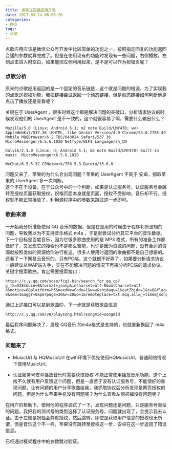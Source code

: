 ```yaml
---
title: 点歌送祝福应用开发
date: 2017-03-24 06:06:26
categories: 
- PRO
tags:
- 点歌
---
```


点歌应用应该是微信公众号开发中比较简单的功能之一，按照指定回复的功能返回合适的参数就算完成了。但是在使用现有的功能时发现有一些问题，右侧播放，左侧点击进入时空白，如果能把左侧利用起来，是不是可以作为祝福页呢？  
<!-- more -->
### 点歌分析
原来的点歌应用返回的是一个固定的音乐链接，这个就是问题的根源，为了实现我的点歌送祝福功能，我把链接尝试返回一个动态链接，但是动态链接如何判断他是点击了播放还是查看呢？  

关键在于 UserAgent ，很多时候这个都是解决问题的突破口，分析请求协议的时候发现他们的 UserAgent 是不一致的，这个就很容易了啊，需要什么输出什么？  
```
Mozilla/5.0 (Linux; Android 5.1; m2 note Build/LMY47D; wv) AppleWebKit/537.36 (KHTML, like Gecko) Version/4.0 Chrome/53.0.2785.49 Mobile MQQBrowser/6.2 TBS/043024 Safari/537.36 MicroMessenger/6.5.6.1020 NetType/WIFI Language/zh_CN

Dalvik/2.1.0 (Linux; U; Android 5.1; m2 note Build/LMY47D) Built-in music  MicroMessenger/6.5.6.1020

WeChat/6.5.5.32 CFNetwork/758.5.3 Darwin/15.6.0
```

问题又来了，苹果的为什么会出现问题？苹果的 UserAgent 不同于 安卓，抓取苹果的 UserAgent 多一次判断。  
这个不在于设备，在于公众号中的一个判断，如果是认证服务号，认证服务号会跳转至授权页面获取授权，祝福页面本身就是页面，授权不受影响，音乐却不行，授权就不能正常播放了，利用源程序中的参数来跳过这一步即可。  

### 歌曲来源
一开始我分析准备使用 QQ 音乐的数据，但是在是用的时候由于程序判断逻辑的问题，导致我以为不支持音乐格式 m4a ，于是就尝试分析其它平台的音乐数据。  
下一个目标是百度音乐，因为它很多歌曲使用的是 MP3 格式，所有的准备工作都做好了，又发现它的搜索也不是那么智能，也许是因为资源的问题，没有合适的资源就按照类似的资源给你进行推送，很多人使用时返回的歌曲都不是自己想要的。  
还看了一下网易云音乐的，只有PC端，这个就很不好弄了，如果要分析请求协议一般建议从WAP端入手，实在不能解决问题的情况下再来分析PC端的请求协议。
关键字搜索歌曲，肯定需要搜索接口：  
```
https://c.y.qq.com/soso/fcgi-bin/search_for_qq_cp?g_tk=5381&uin=0&format=jsonp&inCharset=utf-8&outCharset=utf-8&notice=0&platform=h5&needNewCode=1&w=w&zhidaqu=1&catZhida=1&t=0&flag=1&ie=utf-8&sem=1&aggr=0&perpage=20&n=20&p=1&remoteplace=txt.mqq.all&_=time&jsonpCallback=jsonp
```  
通过上述接口可以拿到歌曲ID，下一步就是获取歌曲信息  
```
http://c.y.qq.com/v8/playsong.html?songmid=songmid
```
最后程序问题解决了，发现 QQ音乐 的m4a格式是支持的，也就重新换回了 m4a 格式。  

### 问题来了
* MusicUrl 与 HQMusicUrl
在wifi环境下优先使用HQMusicUrl，普通网络情况下使用MusicUrl。  

* 认证服务号安卓播放音乐时需要获取授权
不能正常使用播放音乐功能，这个上线不久就有用户反馈这个问题，但是一直苦于没有认证服务号，不能很好的重现问题，让有问题的用户分享歌曲给我，我抓取协议后分析发现是网页授权的问题，但是为什么苹果手机没有问题呢？为什么查看左侧祝福没有问题呢？  

在用户的帮助下，使用他的程序调试了一下，发现问题还是问题，只是服务号类型的问题，我把我的测试号的类型选择了认证服务号，问题就出现了，会提示我去认证。由于左侧是祝福会静默授权，然后跳转，即使是获取用户信息的授权也无所谓，但是音乐这个不一样，苹果没有跳转至授权这一步，安卓在这一步返回了错误信息。  

已经通过框架程序中的参数跳过验证。  
